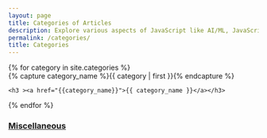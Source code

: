 ```yaml
---
layout: page
title: Categories of Articles
description: Explore various aspects of JavaScript like AI/ML, JavaScript features, Functional Programming, XR, Financial and Scientific calculations, Decentralization, and DataScience.
permalink: /categories/
title: Categories
---
```

<div id="archives">
{% for category in site.categories %}
  <div class="archive-group">
    {% capture category_name %}{{ category | first }}{% endcapture %}

    <h3 ><a href="{{category_name}}">{{ category_name }}</a></h3>
  </div>
{% endfor %}
<h3 ><a href="Others">Miscellaneous</a></h3>
</div>

